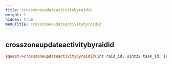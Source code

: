 ```yaml
---
title: crosszoneupdateactivitybyraidid
weight: 1
hidden: true
menuTitle: crosszoneupdateactivitybyraidid
---
```

## crosszoneupdateactivitybyraidid
```perl
$quest->crosszoneupdateactivitybyraidid(int raid_id, uint32 task_id, int activity_id, int activity_count)
```